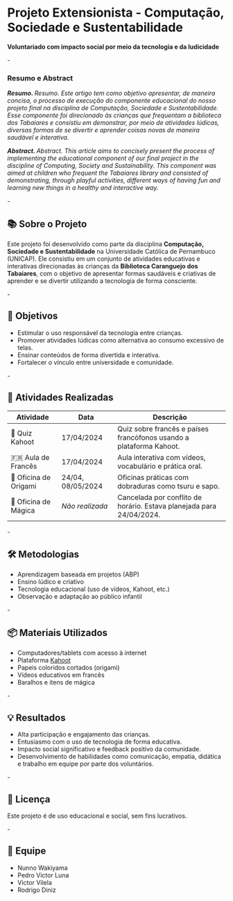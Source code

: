 # Projeto Extensionista - Computação, Sociedade e Sustentabilidade

**Voluntariado com impacto social por meio da tecnologia e da ludicidade**

<p>-</p>

<h3>Resumo e Abstract</h3>

<p><i><b>Resumo. </b>Resumo. Este artigo tem como objetivo apresentar, de maneira concisa, o processo de execução do componente educacional do
nosso projeto final na disciplina de Computação, Sociedade e Sustentabilidade. Esse componente foi direcionado às crianças que frequentam
a biblioteca dos Tabaiares e consistiu em demonstrar, por meio de atividades lúdicas, diversas formas de se divertir e aprender coisas novas
de maneira saudável e interativa.</i></p>

<p><i><b>Abstract. </b>Abstract. This article aims to concisely present the process
of implementing the educational component of our final project in the
discipline of Computing, Society and Sustainability. This component
was aimed at children who frequent the Tabaiares library and consisted
of demonstrating, through playful activities, different ways of having
fun and learning new things in a healthy and interactive way.</i></p>

<p>-</p>

## 📚 Sobre o Projeto

Este projeto foi desenvolvido como parte da disciplina **Computação, Sociedade e Sustentabilidade** na Universidade Católica de Pernambuco (UNICAP). Ele consistiu em um conjunto de atividades educativas e interativas direcionadas às crianças da **Biblioteca Caranguejo dos Tabaiares**, com o objetivo de apresentar formas saudáveis e criativas de aprender e se divertir utilizando a tecnologia de forma consciente.

<p>-</p>

## 🎯 Objetivos

- Estimular o uso responsável da tecnologia entre crianças.
- Promover atividades lúdicas como alternativa ao consumo excessivo de telas.
- Ensinar conteúdos de forma divertida e interativa.
- Fortalecer o vínculo entre universidade e comunidade.

<p>-</p>

## 🧠 Atividades Realizadas

| Atividade                | Data                | Descrição                                                                 |
|--------------------------|---------------------|--------------------------------------------------------------------------|
| 🧠 Quiz Kahoot           | 17/04/2024          | Quiz sobre francês e países francófonos usando a plataforma Kahoot.     |
| 🇫🇷 Aula de Francês       | 17/04/2024          | Aula interativa com vídeos, vocabulário e prática oral.                 |
| 🦢 Oficina de Origami     | 24/04, 08/05/2024    | Oficinas práticas com dobraduras como tsuru e sapo.                     |
| 🎩 Oficina de Mágica      | *Não realizada*     | Cancelada por conflito de horário. Estava planejada para 24/04/2024.    |

<p>-</p>

## 🛠️ Metodologias

- Aprendizagem baseada em projetos (ABP)
- Ensino lúdico e criativo
- Tecnologia educacional (uso de vídeos, Kahoot, etc.)
- Observação e adaptação ao público infantil

<p>-</p>

## 📦 Materiais Utilizados

- Computadores/tablets com acesso à internet
- Plataforma [Kahoot](https://kahoot.com/)
- Papeis coloridos cortados (origami)
- Vídeos educativos em francês
- Baralhos e itens de mágica

<p>-</p>

## 💡 Resultados

- Alta participação e engajamento das crianças.
- Entusiasmo com o uso de tecnologia de forma educativa.
- Impacto social significativo e feedback positivo da comunidade.
- Desenvolvimento de habilidades como comunicação, empatia, didática e trabalho em equipe por parte dos voluntários.

<p>-</p>

## 📝 Licença

Este projeto é de uso educacional e social, sem fins lucrativos.

<p>-</p>

## 👥 Equipe

- Nunno Wakiyama  
- Pedro Victor Luna  
- Victor Vilela  
- Rodrigo Diniz
